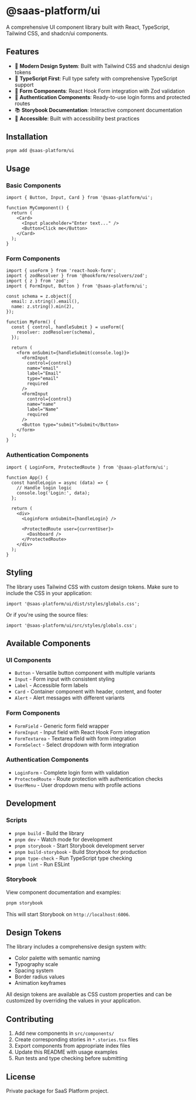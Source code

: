 # @saas-platform/ui

A comprehensive UI component library built with React, TypeScript, Tailwind CSS, and shadcn/ui components.

## Features

- 🎨 **Modern Design System**: Built with Tailwind CSS and shadcn/ui design tokens
- 🔧 **TypeScript First**: Full type safety with comprehensive TypeScript support
- 📝 **Form Components**: React Hook Form integration with Zod validation
- 🔐 **Authentication Components**: Ready-to-use login forms and protected routes
- 📚 **Storybook Documentation**: Interactive component documentation
- 🎯 **Accessible**: Built with accessibility best practices

## Installation

```bash
pnpm add @saas-platform/ui
```

## Usage

### Basic Components

```tsx
import { Button, Input, Card } from '@saas-platform/ui';

function MyComponent() {
  return (
    <Card>
      <Input placeholder="Enter text..." />
      <Button>Click me</Button>
    </Card>
  );
}
```

### Form Components

```tsx
import { useForm } from 'react-hook-form';
import { zodResolver } from '@hookform/resolvers/zod';
import { z } from 'zod';
import { FormInput, Button } from '@saas-platform/ui';

const schema = z.object({
  email: z.string().email(),
  name: z.string().min(2),
});

function MyForm() {
  const { control, handleSubmit } = useForm({
    resolver: zodResolver(schema),
  });

  return (
    <form onSubmit={handleSubmit(console.log)}>
      <FormInput
        control={control}
        name="email"
        label="Email"
        type="email"
        required
      />
      <FormInput
        control={control}
        name="name"
        label="Name"
        required
      />
      <Button type="submit">Submit</Button>
    </form>
  );
}
```

### Authentication Components

```tsx
import { LoginForm, ProtectedRoute } from '@saas-platform/ui';

function App() {
  const handleLogin = async (data) => {
    // Handle login logic
    console.log('Login:', data);
  };

  return (
    <div>
      <LoginForm onSubmit={handleLogin} />
      
      <ProtectedRoute user={currentUser}>
        <Dashboard />
      </ProtectedRoute>
    </div>
  );
}
```

## Styling

The library uses Tailwind CSS with custom design tokens. Make sure to include the CSS in your application:

```tsx
import '@saas-platform/ui/dist/styles/globals.css';
```

Or if you're using the source files:

```tsx
import '@saas-platform/ui/src/styles/globals.css';
```

## Available Components

### UI Components
- `Button` - Versatile button component with multiple variants
- `Input` - Form input with consistent styling
- `Label` - Accessible form labels
- `Card` - Container component with header, content, and footer
- `Alert` - Alert messages with different variants

### Form Components
- `FormField` - Generic form field wrapper
- `FormInput` - Input field with React Hook Form integration
- `FormTextarea` - Textarea field with form integration
- `FormSelect` - Select dropdown with form integration

### Authentication Components
- `LoginForm` - Complete login form with validation
- `ProtectedRoute` - Route protection with authentication checks
- `UserMenu` - User dropdown menu with profile actions

## Development

### Scripts

- `pnpm build` - Build the library
- `pnpm dev` - Watch mode for development
- `pnpm storybook` - Start Storybook development server
- `pnpm build-storybook` - Build Storybook for production
- `pnpm type-check` - Run TypeScript type checking
- `pnpm lint` - Run ESLint

### Storybook

View component documentation and examples:

```bash
pnpm storybook
```

This will start Storybook on `http://localhost:6006`.

## Design Tokens

The library includes a comprehensive design system with:

- Color palette with semantic naming
- Typography scale
- Spacing system
- Border radius values
- Animation keyframes

All design tokens are available as CSS custom properties and can be customized by overriding the values in your application.

## Contributing

1. Add new components in `src/components/`
2. Create corresponding stories in `*.stories.tsx` files
3. Export components from appropriate index files
4. Update this README with usage examples
5. Run tests and type checking before submitting

## License

Private package for SaaS Platform project.